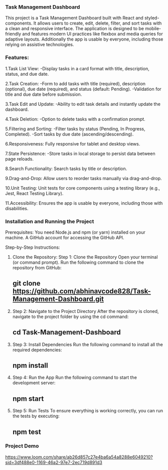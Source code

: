 ### Task Management Dashboard

This project is a Task Management Dashboard built with React and styled-components. It allows users to create, edit, delete, filter, and sort tasks with a clean and responsive interface. The application is designed to be mobile-friendly and features modern UI practices like flexbox and media queries for adaptive layouts. Additionally the app is usable by everyone, including those relying on assistive technologies.

### Features:

1.Task List View:
-Display tasks in a card format with title, description, status, and due date.

2.Task Creation:
-Form to add tasks with title (required), description (optional), due date (required), and status (default: Pending).
-Validation for title and due date before submission.

3.Task Edit and Update:
-Ability to edit task details and instantly update the dashboard.

4.Task Deletion:
-Option to delete tasks with a confirmation prompt.

5.Filtering and Sorting:
-Filter tasks by status (Pending, In Progress, Completed).
-Sort tasks by due date (ascending/descending).

6.Responsiveness:
Fully responsive for tablet and desktop views.

7.State Persistence:
-Store tasks in local storage to persist data between page reloads.

8.Search Functionality:
Search tasks by title or description.

9.Drag-and-Drop:
Allow users to reorder tasks manually via drag-and-drop.

10.Unit Testing:
Unit tests for core components using a testing library (e.g., Jest, React Testing Library).

11.Accessibility:
Ensures the app is usable by everyone, including those with disabilities.

### Installation and Running the Project

Prerequisites:
You need Node.js and npm (or yarn) installed on your machine.
A GitHub account for accessing the GitHub API.

Step-by-Step Instructions:

1. Clone the Repository:
   Step 1: Clone the Repository
   Open your terminal (or command prompt).
   Run the following command to clone the repository from GitHub:
   ## git clone https://github.com/abhinavcode828/Task-Management-Dashboard.git

2. Step 2: Navigate to the Project Directory
   After the repository is cloned, navigate to the project folder by using the cd command:
   ## cd Task-Management-Dashboard

3. Step 3: Install Dependencies
   Run the following command to install all the required dependencies:
   ## npm install

4. Step 4: Run the App
   Run the following command to start the development server:
   ## npm start

5. Step 5: Run Tests
   To ensure everything is working correctly, you can run the tests by executing:
   ## npm test

### Project Demo
https://www.loom.com/share/ab26d857c27e4ba6a54a8288e6049210?sid=3df488e0-1169-46a2-97e7-2ec719d891d3
